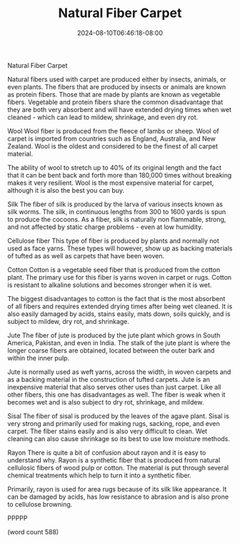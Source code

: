 ﻿---
title: "Natural Fiber Carpet"
date: 2024-08-10T06:46:18-08:00
description: "Carpet Tips for Web Success"
featured_image: "/images/Carpet.jpg"
tags: ["Carpet"]
---

Natural Fiber Carpet

Natural fibers used with carpet are produced either
by insects, animals, or even plants.  The fibers 
that are produced by insects or animals are known as
protein fibers.  Those that are made by plants are
known as vegetable fibers.  Vegetable and protein
fibers share the common disadvantage that they are
both very absorbent and will have extended drying
times when wet cleaned - which can lead to mildew,
shrinkage, and even dry rot.

Wool
Wool fiber is produced from the fleece of lambs or
sheep.  Wool of carpet is imported from countries
such as England, Australia, and New Zealand.  Wool
is the oldest and considered to be the finest of
all carpet material.  

The ability of wool to stretch up to 40% of its
original length and the fact that it can be bent 
back and forth more than 180,000 times without 
breaking makes it very resilient.  Wool is the most
expensive material for carpet, although it is also
the best you can buy.

Silk
The fiber of silk is produced by the larva of 
various insects known as silk worms. The silk, in
continuous lengths from 300 to 1600 yards is spun
to produce the cocoons.  As a fiber, silk is naturally
non flammable, strong, and not affected by static
charge problems - even at low humidity.

Cellulose fiber
This type of fiber is produced by plants and normally
not used as face yarns.  These types will however,
show up as backing materials of tufted as as well
as carpets that have been woven.

Cotton
Cotton is a vegetable seed fiber that is produced
from the cotton plant.  The primary use for this
fiber is yarns woven in carpet or rugs.  Cotton is
resistant to alkaline solutions and becomes stronger
when it is wet.

The biggest disadvantages to cotton is the fact
that is the most absorbent of all fibers and requires
extended drying times after being wet cleaned.  It
is also easily damaged by acids, stains easily, 
mats down, soils quickly, and is subject to mildew,
dry rot, and shrinkage.

Jute
The fiber of jute is produced by the jute plant 
which grows in South America, Pakistan, and even in
India.  The stalk of the jute plant is where the
longer coarse fibers are obtained, located between
the outer bark and within the inner pulp.

Jute is normally used as weft yarns, across the 
width, in woven carpets and as a backing material
in the construction of tufted carpets.  Jute is an
inexpensive material that also serves other uses
than just carpet.  Like all other fibers, this one
has disadvantages as well. The fiber is weak when
it becomes wet and is also subject to dry rot, 
shrinkage, and mildew.

Sisal
The fiber of sisal is produced by the leaves of the
agave plant.  Sisal is very strong and primarily
used for making rugs, sacking, rope, and even
carpet.  The fiber stains easily and is also very
difficult to clean.  Wet cleaning can also cause
shrinkage so its best to use low moisture methods.

Rayon
There is quite a bit of confusion about rayon and
it is easy to understand why.  Rayon is a 
synthetic fiber that is produced from natural 
cellulosic fibers of wood pulp or cotton.  The 
material is put through several chemical treatments
which help to turn it into a synthetic fiber.

Primarily, rayon is used for area rugs because of
its silk like appearance.  It can be damaged by
acids, has low resistance to abrasion and is also
prone to cellulose browning.

PPPPP

(word count 588)

